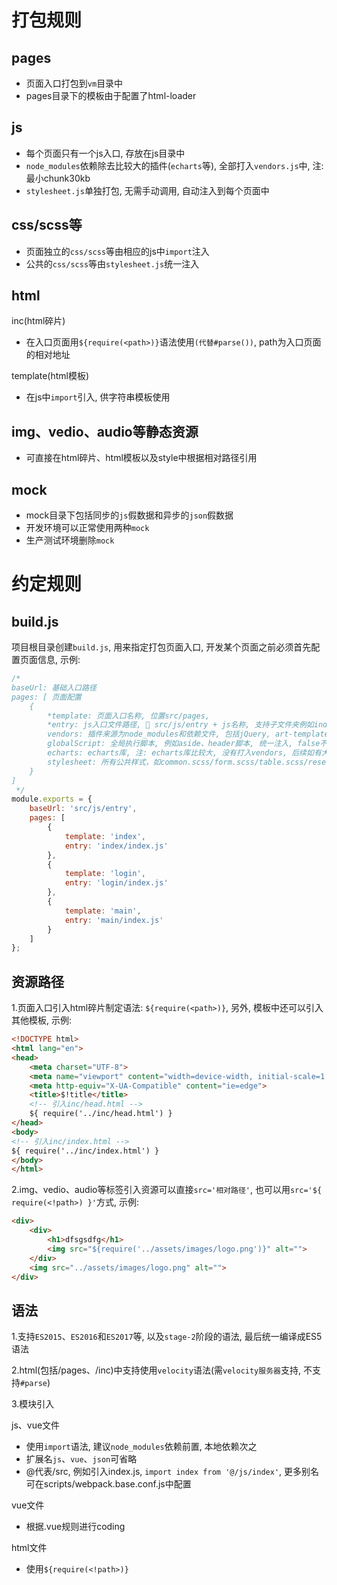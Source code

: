 # 打包规则

## pages

- 页面入口打包到`vm`目录中
- pages目录下的模板由于配置了html-loader

## js

- 每个页面只有一个js入口, 存放在js目录中
- `node_modules`依赖除去比较大的插件(`echarts`等), 全部打入`vendors.js`中, 注: 最小chunk30kb
- `stylesheet.js`单独打包, 无需手动调用, 自动注入到每个页面中

## css/scss等

- 页面独立的`css/scss`等由相应的js中`import`注入
- 公共的`css/scss`等由`stylesheet.js`统一注入

## html

inc(html碎片)

- 在入口页面用`${require(<path>)}`语法使用`(代替#parse())`, path为入口页面的相对地址

template(html模板)

- 在js中`import`引入, 供字符串模板使用

## img、vedio、audio等静态资源

- 可直接在html碎片、html模板以及style中根据相对路径引用

## mock

- mock目录下包括同步的`js`假数据和异步的`json`假数据
- 开发环境可以正常使用两种`mock`
- 生产测试环境删除`mock`


# 约定规则

## build.js
项目根目录创建`build.js`, 用来指定打包页面入口, 开发某个页面之前必须首先配置页面信息, 示例: 

```js
/* 
baseUrl: 基础入口路径
pages: [ 页面配置
    {
        *template: 页面入口名称, 位置src/pages,
        *entry: js入口文件路径, 🌰 src/js/entry + js名称, 支持子文件夹例如index/index.js会自动生成index目录,
        vendors: 插件来源为node_modules和依赖文件, 包括jQuery, art-template等, 默认引入, false不引入
        globalScript: 全局执行脚本, 例如aside、header脚本, 统一注入, false不引入
        echarts: echarts库, 注: echarts库比较大, 没有打入vendors, 后续如有大型插件需要单独引用的需修改配置,
        stylesheet: 所有公共样式，如common.scss/form.scss/table.scss/reset.scss等, 默认引入, 为false时不引入
    }
]
 */
module.exports = {
    baseUrl: 'src/js/entry',
    pages: [
        {
            template: 'index',
            entry: 'index/index.js'
        },
        {
            template: 'login',
            entry: 'login/index.js'
        },
        {
            template: 'main',
            entry: 'main/index.js'
        }
    ]
};
```

## 资源路径

1.页面入口引入html碎片制定语法: `${require(<path>)}`, 另外, 模板中还可以引入其他模板, 示例: 

```html
<!DOCTYPE html>
<html lang="en">
<head>
    <meta charset="UTF-8">
    <meta name="viewport" content="width=device-width, initial-scale=1.0">
    <meta http-equiv="X-UA-Compatible" content="ie=edge">
    <title>$!title</title>
    <!-- 引入inc/head.html -->
    ${ require('../inc/head.html') }
</head>
<body>
<!-- 引入inc/index.html -->
${ require('../inc/index.html') }
</body>
</html>
```

2.img、vedio、audio等标签引入资源可以直接`src='相对路径'`, 也可以用`src='${ require(<!path>) }'`方式, 示例: 

```html
<div>
    <div>
        <h1>dfsgsdfg</h1>
        <img src="${require('../assets/images/logo.png')}" alt="">
    </div>
    <img src="../assets/images/logo.png" alt="">
</div>
```

## 语法

1.支持`ES2015`、`ES2016`和`ES2017`等, 以及`stage-2`阶段的语法, 最后统一编译成ES5语法

2.html(包括/pages、/inc)中支持使用`velocity`语法(需`velocity服务器`支持, 不支持`#parse`)

3.模块引入

js、vue文件
- 使用`import`语法, 建议`node_modules`依赖前置, 本地依赖次之
- 扩展名`js`、`vue`、`json`可省略
- @代表/src, 例如引入index.js, `import index from '@/js/index'`, 更多别名可在scripts/webpack.base.conf.js中配置

vue文件
- 根据.vue规则进行coding

html文件
- 使用`${require(<!path>)}`